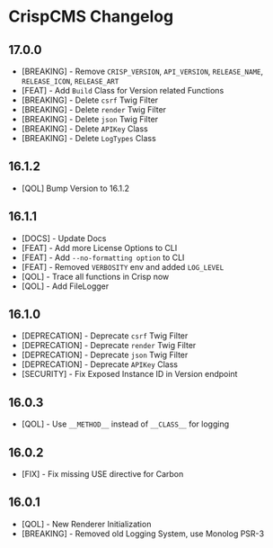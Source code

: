 # CrispCMS Changelog

## 17.0.0

- [BREAKING] - Remove `CRISP_VERSION`, `API_VERSION`, `RELEASE_NAME`, `RELEASE_ICON`, `RELEASE_ART`
- [FEAT] - Add `Build` Class for Version related Functions
- [BREAKING] - Delete `csrf` Twig Filter
- [BREAKING] - Delete `render` Twig Filter
- [BREAKING] - Delete `json` Twig Filter
- [BREAKING] - Delete `APIKey` Class
- [BREAKING] - Delete `LogTypes` Class

## 16.1.2

- [QOL] Bump Version to 16.1.2

## 16.1.1

- [DOCS] - Update Docs
- [FEAT] - Add more License Options to CLI
- [FEAT] - Add `--no-formatting option` to CLI
- [FEAT] - Removed `VERBOSITY` env and added `LOG_LEVEL`
- [QOL] - Trace all functions in Crisp now
- [QOL] - Add FileLogger


## 16.1.0

- [DEPRECATION] - Deprecate `csrf` Twig Filter
- [DEPRECATION] - Deprecate `render` Twig Filter
- [DEPRECATION] - Deprecate `json` Twig Filter
- [DEPRECATION] - Deprecate `APIKey` Class
- [SECURITY] - Fix Exposed Instance ID in Version endpoint


## 16.0.3

- [QOL] - Use `__METHOD__` instead of `__CLASS__` for logging


## 16.0.2

- [FIX] - Fix missing USE directive for Carbon


## 16.0.1

- [QOL] - New Renderer Initialization
- [BREAKING] - Removed old Logging System, use Monolog PSR-3
